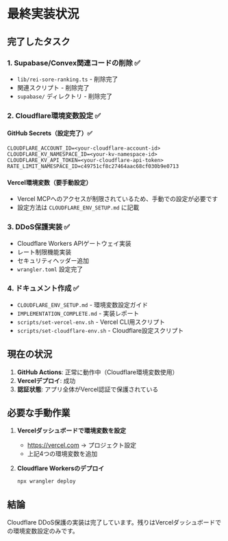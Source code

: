 # 最終実装状況

## 完了したタスク

### 1. Supabase/Convex関連コードの削除 ✅
- `lib/rei-sore-ranking.ts` - 削除完了
- 関連スクリプト - 削除完了
- `supabase/` ディレクトリ - 削除完了

### 2. Cloudflare環境変数設定 ✅

#### GitHub Secrets（設定完了）✅
```
CLOUDFLARE_ACCOUNT_ID=<your-cloudflare-account-id>
CLOUDFLARE_KV_NAMESPACE_ID=<your-kv-namespace-id>
CLOUDFLARE_KV_API_TOKEN=<your-cloudflare-api-token>
RATE_LIMIT_NAMESPACE_ID=c49751cf8c27464aac68cf030b9e0713
```

#### Vercel環境変数（要手動設定）
- Vercel MCPへのアクセスが制限されているため、手動での設定が必要です
- 設定方法は `CLOUDFLARE_ENV_SETUP.md` に記載

### 3. DDoS保護実装 ✅
- Cloudflare Workers APIゲートウェイ実装
- レート制限機能実装
- セキュリティヘッダー追加
- `wrangler.toml` 設定完了

### 4. ドキュメント作成 ✅
- `CLOUDFLARE_ENV_SETUP.md` - 環境変数設定ガイド
- `IMPLEMENTATION_COMPLETE.md` - 実装レポート
- `scripts/set-vercel-env.sh` - Vercel CLI用スクリプト
- `scripts/set-cloudflare-env.sh` - Cloudflare設定スクリプト

## 現在の状況

1. **GitHub Actions**: 正常に動作中（Cloudflare環境変数使用）
2. **Vercelデプロイ**: 成功
3. **認証状態**: アプリ全体がVercel認証で保護されている

## 必要な手動作業

1. **Vercelダッシュボードで環境変数を設定**
   - https://vercel.com → プロジェクト設定
   - 上記4つの環境変数を追加

2. **Cloudflare Workersのデプロイ**
   ```bash
   npx wrangler deploy
   ```

## 結論

Cloudflare DDoS保護の実装は完了しています。残りはVercelダッシュボードでの環境変数設定のみです。